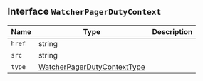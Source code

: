 ## Interface `WatcherPagerDutyContext`

| Name | Type | Description |
| - | - | - |
| `href` | string | &nbsp; |
| `src` | string | &nbsp; |
| `type` | [WatcherPagerDutyContextType](./WatcherPagerDutyContextType.md) | &nbsp; |
